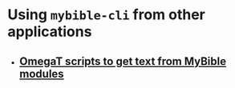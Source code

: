# Using `mybible-cli` from other applications

* ## [OmegaT scripts to get text from MyBible modules](./OmegaTscripts)

